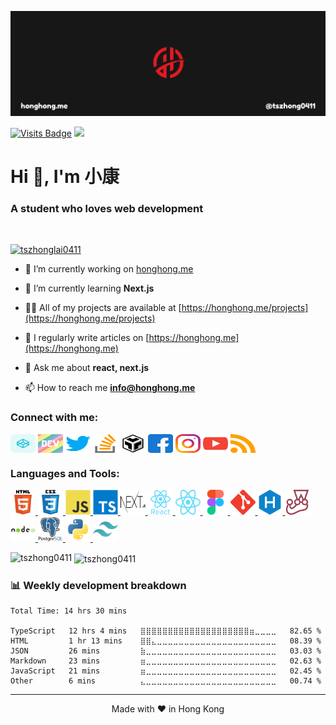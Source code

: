 [![honghong's GitHub Banner](./assets/images/header.png)](https://honghong.me)

[![Visits Badge](https://komarev.com/ghpvc/?username=tszhong0411&label=Profile%20views&color=red&style=for-the-badge)](https://honghong.me)
[![](https://wakatime.com/badge/user/8747fe60-b1f6-4787-b726-bfea4896868a.svg?style=for-the-badge)](https://wakatime.com/@tszhong0411)

<h1>Hi 👋, I'm 小康</h1>
<h3>A student who loves web development</h3>
<br />

<p align="left"> <a href="https://twitter.com/tszhonglai0411" target="blank"><img src="https://img.shields.io/twitter/follow/tszhonglai0411?logo=twitter&style=for-the-badge" alt="tszhonglai0411" /></a> </p>

- 🔭 I’m currently working on [honghong.me](https://github.com/tszhong0411/honghong.me)

- 🌱 I’m currently learning **Next.js**

- 👨‍💻 All of my projects are available at [https://honghong.me/projects](https://honghong.me/projects)

- 📝 I regularly write articles on [https://honghong.me](https://honghong.me)

- 💬 Ask me about **react, next.js**

- 📫 How to reach me **info@honghong.me**

<h3 align="left">Connect with me:</h3>
<p align="left">
<a href="https://codepen.io/tszhong0411" target="blank"><img align="center" src="./assets/images/icons/codepen.svg" alt="tszhong0411" height="30" width="40" /></a>
<a href="https://dev.to/tszhong0411" target="blank"><img align="center" src="./assets/images/icons/devto.svg" alt="tszhong0411" height="30" width="40" /></a>
<a href="https://twitter.com/tszhonglai0411" target="blank"><img align="center" src="./assets/images/icons/twitter.svg" alt="tszhonglai0411" height="30" width="40" /></a>
<a href="https://stackoverflow.com/users/15166428/tszhong0411" target="blank"><img align="center" src="./assets/images/icons/stack-overflow.svg" alt="tszhong0411" height="30" width="40" /></a>
<a href="https://codesandbox.io/u/TszHong" target="blank"><img align="center" src="./assets/images/icons/codesandbox.svg" alt="tszhong" height="30" width="40" /></a>
<a href="https://fb.com/tszhonglai.0411" target="blank"><img align="center" src="./assets/images/icons/facebook.svg" alt="tszhonglai.0411" height="30" width="40" /></a>
<a href="https://instagram.com/tszhong0411" target="blank"><img align="center" src="./assets/images/icons/instagram.svg" alt="tszhong0411" height="30" width="40" /></a>
<a href="https://www.youtube.com/c/小康" target="blank"><img align="center" src="./assets/images/icons/youtube.svg" alt="小康" height="30" width="40" /></a>
<a href="https://honghong.me/feed.xml" target="blank"><img align="center" src="./assets/images/icons/rss.svg" alt="https://honghong.me/feed.xml" height="30" width="40" /></a>
</p>

<h3 align="left">Languages and Tools:</h3>
<p align="left">
  <a href="https://www.w3.org/html/" target="_blank" rel="noreferrer">
    <img src="./assets/images/icons/html.svg" alt="html5" width="40" height="40"/>
  </a>
  <a href="https://www.w3schools.com/css/" target="_blank" rel="noreferrer">
    <img src="./assets/images/icons/css.svg" alt="css3" width="40" height="40"/>
  </a>
  <a href="https://developer.mozilla.org/en-US/docs/Web/JavaScript" target="_blank" rel="noreferrer">
    <img src="./assets/images/icons/javascript.svg" alt="javascript" width="40" height="40"/>
  </a>
  <a href="https://www.typescriptlang.org/" target="_blank" rel="noreferrer">
    <img src="./assets/images/icons/typescript.svg" alt="typescript" width="40" height="40"/>
  </a>
  <a href="https://nextjs.org/" target="_blank" rel="noreferrer">
    <img src="./assets/images/icons/nextjs.svg" alt="nextjs" width="40" height="40"/>
  </a>
  <a href="https://reactjs.org/" target="_blank" rel="noreferrer">
    <img src="./assets/images/icons/react.svg" alt="react" width="40" height="40"/>
  </a>
  <a href="https://reactnative.dev/" target="_blank" rel="noreferrer">
    <img src="./assets/images/icons/react-native.svg" alt="reactnative" width="40" height="40"/>
  </a>
  <a href="https://www.figma.com/" target="_blank" rel="noreferrer">
    <img src="./assets/images/icons/figma.svg" alt="figma" width="40" height="40"/>
  </a>
  <a href="https://git-scm.com/" target="_blank" rel="noreferrer">
    <img src="./assets/images/icons/git.svg" alt="git" width="40" height="40"/>
  </a>
  <a href="hexo.io/" target="_blank" rel="noreferrer">
    <img src="./assets/images/icons/hexo.svg" alt="hexo" width="40" height="40"/>
  </a>
  <a href="https://jestjs.io" target="_blank" rel="noreferrer">
    <img src="./assets/images/icons/jest.svg" alt="jest" width="40" height="40"/>
  </a>
  <a href="https://nodejs.org" target="_blank" rel="noreferrer">
    <img src="./assets/images/icons/nodejs.svg" alt="nodejs" width="40" height="40"/>
  </a>
  <a href="https://www.postgresql.org" target="_blank" rel="noreferrer">
    <img src="./assets/images/icons/postgresql.svg" alt="postgresql" width="40" height="40"/>
  </a>
  <a href="https://www.python.org" target="_blank" rel="noreferrer">
    <img src="./assets/images/icons/python.svg" alt="python" width="40" height="40"/>
  </a>
  <a href="https://tailwindcss.com/" target="_blank" rel="noreferrer">
    <img src="./assets/images/icons/tailwindcss.svg" alt="tailwind" width="40" height="40"/>
  </a>
  </p>

<p><img align="left" src="https://github-readme-stats.vercel.app/api/top-langs?username=tszhong0411&show_icons=true&locale=en&layout=compact" alt="tszhong0411" /></p>

<p>&nbsp;<img align="center" src="https://github-readme-stats.vercel.app/api?username=tszhong0411&show_icons=true&locale=en" alt="tszhong0411" /></p>

### 📊 Weekly development breakdown

<!--START_SECTION:waka-->

```text
Total Time: 14 hrs 30 mins

TypeScript   12 hrs 4 mins   ⣿⣿⣿⣿⣿⣿⣿⣿⣿⣿⣿⣿⣿⣿⣿⣿⣿⣿⣿⣿⣶⣀⣀⣀⣀   82.65 %
HTML         1 hr 13 mins    ⣿⣿⣄⣀⣀⣀⣀⣀⣀⣀⣀⣀⣀⣀⣀⣀⣀⣀⣀⣀⣀⣀⣀⣀⣀   08.39 %
JSON         26 mins         ⣷⣀⣀⣀⣀⣀⣀⣀⣀⣀⣀⣀⣀⣀⣀⣀⣀⣀⣀⣀⣀⣀⣀⣀⣀   03.03 %
Markdown     23 mins         ⣶⣀⣀⣀⣀⣀⣀⣀⣀⣀⣀⣀⣀⣀⣀⣀⣀⣀⣀⣀⣀⣀⣀⣀⣀   02.63 %
JavaScript   21 mins         ⣶⣀⣀⣀⣀⣀⣀⣀⣀⣀⣀⣀⣀⣀⣀⣀⣀⣀⣀⣀⣀⣀⣀⣀⣀   02.45 %
Other        6 mins          ⣄⣀⣀⣀⣀⣀⣀⣀⣀⣀⣀⣀⣀⣀⣀⣀⣀⣀⣀⣀⣀⣀⣀⣀⣀   00.74 %
```

<!--END_SECTION:waka-->

---

<p align="center">Made with ❤️ in Hong Kong</p>
